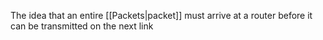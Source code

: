 The idea that an entire [[Packets|packet]] must arrive at a router before it can be transmitted on the next link